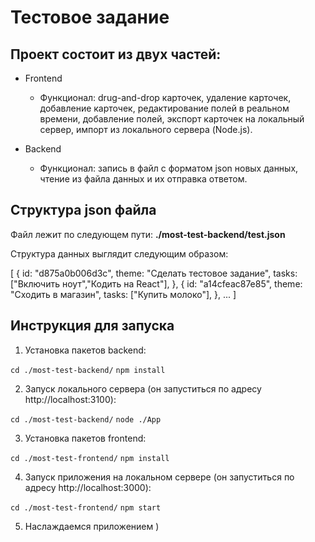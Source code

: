 # Тестовое задание

## Проект состоит из двух частей:
- Frontend
  - Функционал: drug-and-drop карточек, удаление карточек, добавление карточек, редактирование полей в реальном времени, добавление полей, экспорт карточек на локальный сервер, импорт из локального сервера (Node.js).

- Backend
  - Функционал: запись в файл c форматом json новых данных, чтение из файла данных и их отправка ответом.

## Структура json файла

Файл лежит по следующем пути: __./most-test-backend/test.json__

Cтруктура данных выглядит следующим образом:

[
    {
        id: "d875a0b006d3c",
        theme: "Сделать тестовое задание",
        tasks: ["Включить ноут","Кодить на React"],
    },
    {
        id: "a14cfeac87e85",
        theme: "Сходить в магазин",
        tasks: ["Купить молоко"],
    },
    ...
]

## Инструкция для запуска

1. Установка пакетов backend:

`cd ./most-test-backend/`
`npm install`

2. Запуск локального сервера (он запуститься по адресу http://localhost:3100):

`cd ./most-test-backend/`
`node ./App`

3. Установка пакетов frontend:

`cd ./most-test-frontend/`
`npm install`

4. Запуск приложения на локальном сервере (он запуститься по адресу http://localhost:3000):

`cd ./most-test-frontend/`
`npm start`

5. Наслаждаемся приложением )